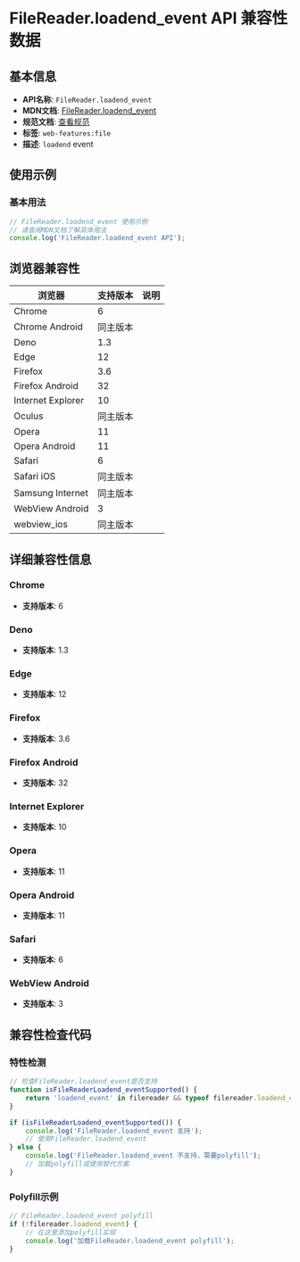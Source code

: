 # FileReader.loadend_event API 兼容性数据

## 基本信息

- **API名称**: `FileReader.loadend_event`
- **MDN文档**: [FileReader.loadend_event](https://developer.mozilla.org/docs/Web/API/FileReader/loadend_event)
- **规范文档**: [查看规范](https://w3c.github.io/FileAPI/#dfn-loadend-event,https://w3c.github.io/FileAPI/#dfn-onloadend)
- **标签**: `web-features:file`
- **描述**: `loadend` event

## 使用示例

### 基本用法

```javascript
// FileReader.loadend_event 使用示例
// 请查阅MDN文档了解具体用法
console.log('FileReader.loadend_event API');
```

## 浏览器兼容性

| 浏览器 | 支持版本 | 说明 |
|--------|----------|------|
| Chrome | 6 |  |
| Chrome Android | 同主版本 |  |
| Deno | 1.3 |  |
| Edge | 12 |  |
| Firefox | 3.6 |  |
| Firefox Android | 32 |  |
| Internet Explorer | 10 |  |
| Oculus | 同主版本 |  |
| Opera | 11 |  |
| Opera Android | 11 |  |
| Safari | 6 |  |
| Safari iOS | 同主版本 |  |
| Samsung Internet | 同主版本 |  |
| WebView Android | 3 |  |
| webview_ios | 同主版本 |  |

## 详细兼容性信息

### Chrome

- **支持版本**: 6

### Deno

- **支持版本**: 1.3

### Edge

- **支持版本**: 12

### Firefox

- **支持版本**: 3.6

### Firefox Android

- **支持版本**: 32

### Internet Explorer

- **支持版本**: 10

### Opera

- **支持版本**: 11

### Opera Android

- **支持版本**: 11

### Safari

- **支持版本**: 6

### WebView Android

- **支持版本**: 3

## 兼容性检查代码

### 特性检测

```javascript
// 检查FileReader.loadend_event是否支持
function isFileReaderLoadend_eventSupported() {
    return 'loadend_event' in filereader && typeof filereader.loadend_event === 'function';
}

if (isFileReaderLoadend_eventSupported()) {
    console.log('FileReader.loadend_event 支持');
    // 使用FileReader.loadend_event
} else {
    console.log('FileReader.loadend_event 不支持，需要polyfill');
    // 加载polyfill或使用替代方案
}
```

### Polyfill示例

```javascript
// FileReader.loadend_event polyfill
if (!filereader.loadend_event) {
    // 在这里添加polyfill实现
    console.log('加载FileReader.loadend_event polyfill');
}
```

